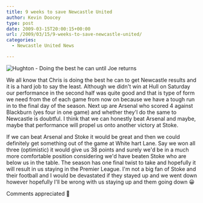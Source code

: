 ```yaml
---
title: 9 weeks to save Newcastle United
author: Kevin Doocey
type: post
date: 2009-03-15T20:00:15+00:00
url: /2009/03/15/9-weeks-to-save-newcastle-united/
categories:
  - Newcastle United News

---
```

![Hughton - Doing the best he can until Joe returns](https://static.guim.co.uk/sys-images/Football/Pix/pictures/2008/09/23/ChrisHughton460.jpg)

We all know that Chris is doing the best he can to get Newcastle results and it is a hard job to say the least. Although we didn't win at Hull on Saturday our performance in the second half was quite good and that is type of form we need from the of each game from now on because we have a tough run in to the final day of the season. Next up are Arsenal who scored 4 against Blackburn (yes four in one game) and whether they'l do the same to Newcastle is doubtful. I think that we can honestly beat Arsenal and maybe, maybe that performance will propel us onto another victory at Stoke.

If we can beat Arsenal and Stoke it would be great and then we could definitely get something out of the game at White hart Lane. Say we won all three (optimistic) it would give us 38 points and surely we'd be in a much more comfortable position considering we'd have beaten Stoke who are below us in the table. The season has one final twist to take and hopefully it will result in us staying in the Premier League. I'm not a big fan of Stoke and their football and I would be devastated if they stayed up and we went down however hopefully I'll be wrong with us staying up and them going down 😀

Comments appreciated 🙂
